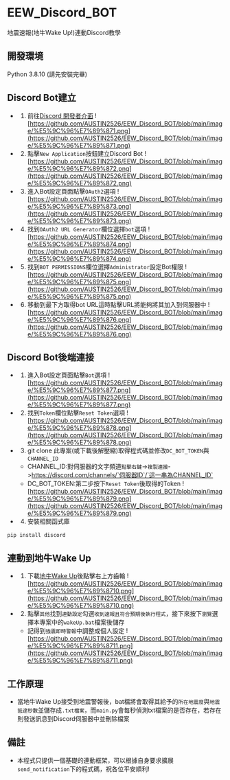 # EEW_Discord_BOT
地震速報(地牛Wake Up!)連動Discord教學

## 開發環境
Python 3.8.10 (請先安裝完畢)

## Discord Bot建立
* 1. 前往[Discord 開發者介面](https://discord.com/developers/applications)
     ![https://github.com/AUSTIN2526/EEW_Discord_BOT/blob/main/image/%E5%9C%96%E7%89%871.png](https://github.com/AUSTIN2526/EEW_Discord_BOT/blob/main/image/%E5%9C%96%E7%89%871.png)
* 2. 點擊`New Application`按鈕建立Discord Bot
     ![https://github.com/AUSTIN2526/EEW_Discord_BOT/blob/main/image/%E5%9C%96%E7%89%872.png](https://github.com/AUSTIN2526/EEW_Discord_BOT/blob/main/image/%E5%9C%96%E7%89%872.png)
* 3. 進入Bot設定頁面點擊`OAuth2`選項
     ![https://github.com/AUSTIN2526/EEW_Discord_BOT/blob/main/image/%E5%9C%96%E7%89%873.png](https://github.com/AUSTIN2526/EEW_Discord_BOT/blob/main/image/%E5%9C%96%E7%89%873.png)
* 4. 找到`OAuth2 URL Generator`欄位選擇`bot`選項
     ![https://github.com/AUSTIN2526/EEW_Discord_BOT/blob/main/image/%E5%9C%96%E7%89%874.png](https://github.com/AUSTIN2526/EEW_Discord_BOT/blob/main/image/%E5%9C%96%E7%89%874.png)
* 5. 找到`BOT PERMISSIONS`欄位選擇`Administrator`設定Bot權限
     ![https://github.com/AUSTIN2526/EEW_Discord_BOT/blob/main/image/%E5%9C%96%E7%89%875.png](https://github.com/AUSTIN2526/EEW_Discord_BOT/blob/main/image/%E5%9C%96%E7%89%875.png)
* 6. 移動到最下方取得bot URL這時點擊URL將能夠將其加入到伺服器中
     ![https://github.com/AUSTIN2526/EEW_Discord_BOT/blob/main/image/%E5%9C%96%E7%89%876.png](https://github.com/AUSTIN2526/EEW_Discord_BOT/blob/main/image/%E5%9C%96%E7%89%876.png)

## Discord Bot後端連接
* 1. 進入Bot設定頁面點擊`Bot`選項
     ![https://github.com/AUSTIN2526/EEW_Discord_BOT/blob/main/image/%E5%9C%96%E7%89%877.png](https://github.com/AUSTIN2526/EEW_Discord_BOT/blob/main/image/%E5%9C%96%E7%89%877.png)
* 2. 找到`Token`欄位點擊`Reset Token`選項
     ![https://github.com/AUSTIN2526/EEW_Discord_BOT/blob/main/image/%E5%9C%96%E7%89%878.png](https://github.com/AUSTIN2526/EEW_Discord_BOT/blob/main/image/%E5%9C%96%E7%89%878.png)
* 3. git clone 此專案(或下載後解壓縮)取得程式碼並修改`DC_BOT_TOKEN`與`CHANNEL_ID`
    * CHANNEL_ID:對伺服器的文字頻道`點擊右鍵`->`複製連接`->https://discord.com/channels/`伺服器ID`/`這一串為CHANNEL_ID`
    * DC_BOT_TOKEN:第二步按下`Reset Token`後取得的Token
      ![https://github.com/AUSTIN2526/EEW_Discord_BOT/blob/main/image/%E5%9C%96%E7%89%879.png](https://github.com/AUSTIN2526/EEW_Discord_BOT/blob/main/image/%E5%9C%96%E7%89%879.png)
* 4. 安裝相關函式庫
```
pip install discord
```

## 連動到地牛Wake Up
* 1. 下載[地牛Wake Up](https://eew.earthquake.tw/)後點擊右上方齒輪
     ![https://github.com/AUSTIN2526/EEW_Discord_BOT/blob/main/image/%E5%9C%96%E7%89%8710.png](https://github.com/AUSTIN2526/EEW_Discord_BOT/blob/main/image/%E5%9C%96%E7%89%8710.png)
* 2. 點擊`其他`找到`連動設定`勾選`收到速報且符合預期後執行程式`，接下來按下`瀏覽`選擇本專案中的`wakeUp.bat`檔案後儲存
    * 記得到`強震即時警報`中調整成個人設定
     ![https://github.com/AUSTIN2526/EEW_Discord_BOT/blob/main/image/%E5%9C%96%E7%89%8711.png](https://github.com/AUSTIN2526/EEW_Discord_BOT/blob/main/image/%E5%9C%96%E7%89%8711.png)
## 工作原理
* 當地牛Wake Up接受到地震警報後，bat檔將會取得其給予的`所在地震度`與`地震抵達秒數`並儲存成`.txt檔案`，而`main.py`會每秒偵測txt檔案的是否存在，若存在則發送訊息到Discord伺服器中並刪除檔案

## 備註
* 本程式只提供一個基礎的連動框架，可以根據自身要求擴展`send_notification`下的程式碼，祝各位平安順利!


